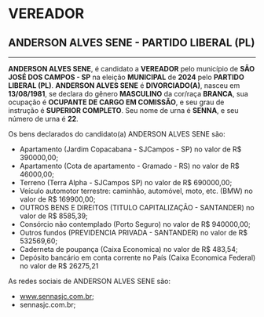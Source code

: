 # VEREADOR
## ANDERSON ALVES SENE - PARTIDO LIBERAL (PL)
---
**ANDERSON ALVES SENE**, é candidato a **VEREADOR** pelo município de **SÃO JOSÉ DOS CAMPOS - SP** na eleição **MUNICIPAL** de **2024** pelo **PARTIDO LIBERAL (PL)**.
**ANDERSON ALVES SENE** é **DIVORCIADO(A)**, nasceu em **13/08/1981**, se declara do gênero **MASCULINO** da cor/raça **BRANCA**, sua ocupação é **OCUPANTE DE CARGO EM COMISSÃO**, e seu grau de instrução é **SUPERIOR COMPLETO**.
Seu nome de urna é **SENNA**, e seu número de urna é **22**.

Os bens declarados do candidato(a) ANDERSON ALVES SENE são: 
- Apartamento (Jardim Copacabana - SJCampos - SP) no valor de R$ 390000,00;
- Apartamento (Cota de apartamento - Gramado - RS) no valor de R$ 46000,00;
- Terreno (Terra Alpha - SJCampos  SP) no valor de R$ 690000,00;
- Veículo automotor terrestre: caminhão, automóvel, moto, etc. (BMW) no valor de R$ 169900,00;
- OUTROS BENS E DIREITOS (TITULO CAPITALIZAÇÃO - SANTANDER) no valor de R$ 8585,39;
- Consórcio não contemplado (Porto Seguro) no valor de R$ 940000,00;
- Outros fundos (PREVIDENCIA PRIVADA - SANTANDER) no valor de R$ 532569,60;
- Caderneta de poupança (Caixa Economica) no valor de R$ 483,54;
- Depósito bancário em conta corrente no País (Caixa Economica Federal) no valor de R$ 26275,21

As redes sociais de ANDERSON ALVES SENE são:
- www.sennasjc.com.br;
- sennasjc.com.br;
